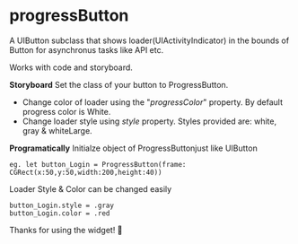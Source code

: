 # progressButton
A UIButton subclass that shows loader(UIActivityIndicator) in the bounds of Button for asynchronus tasks like API etc.

Works with code and storyboard.

**Storyboard** 
Set the class of your button to ProgressButton.
- Change color of loader using the "*progressColor*" property. By default progress color is White.
- Change loader style using *style* property. Styles provided are: white, gray & whiteLarge.

**Programatically**
Initialze object of ProgressButtonjust like UIButton
```
eg. let button_Login = ProgressButton(frame: CGRect(x:50,y:50,width:200,height:40))
```

Loader Style & Color can be changed easily
```
button_Login.style = .gray
button_Login.color = .red
```


Thanks for using the widget! 🙏 
